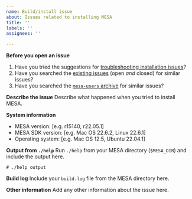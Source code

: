 ```yaml
---
name: Build/install issue
about: Issues related to installing MESA
title: ''
labels: ''
assignees: ''

---
```


**Before you open an issue**
1. Have you tried the suggestions for [troubleshooting installation issues](https://docs.mesastar.org/en/release-r22.05.1/installation.html#troubleshooting)?
2. Have you searched the [existing issues](https://github.com/MESAHub/mesa/issues?q=is%3Aissue) (open *and* closed) for similar issues?
3. Have you searched the [`mesa-users` archive](https://lists.mesastar.org/pipermail/mesa-users/) for similar issues?

**Describe the issue**
Describe what happened when you tried to install MESA.

**System information**
 - MESA version: [e.g. r15140, r22.05.1]
 - MESA SDK version: [e.g. Mac OS 22.6.2, Linux 22.6.1]
 - Operating system: [e.g. Mac OS 12.5, Ubuntu 22.04.1]

**Output from `./help`**
Run `./help` from your MESA directory (`$MESA_DIR`) and include the output here.
```
# ./help output
```

**Build log**
Include your `build.log` file from the MESA directory here.

**Other information**
Add any other information about the issue here.
